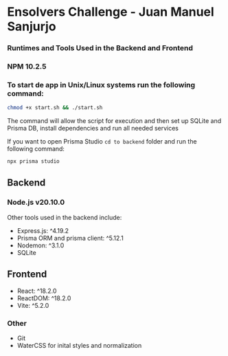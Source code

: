 # Ensolvers Challenge -  Juan Manuel Sanjurjo

### Runtimes and Tools Used in the Backend and Frontend

### NPM 10.2.5

### To start de app in Unix/Linux systems run the following command:

```bash
chmod +x start.sh && ./start.sh
```

The command will allow the script for execution and then set up SQLite and Prisma DB, install dependencies and run all needed services

If you want to open Prisma Studio `cd to backend` folder and run the following command:

```bash
npx prisma studio
```
  
## Backend

### Node.js v20.10.0

Other tools used in the backend include:
* Express.js: ^4.19.2
* Prisma ORM and prisma client: ^5.12.1
* Nodemon: ^3.1.0
* SQLite

## Frontend

* React: ^18.2.0
* ReactDOM: ^18.2.0
* Vite: ^5.2.0

### Other

* Git
* WaterCSS for inital styles and normalization

